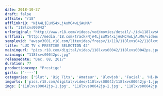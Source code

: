 ```yaml
---
date: 2018-10-27
draft: false
affsite: "r18"
afflinkr18: "NjA4LjEuMS4xLjAuMC4wLjAuMA"
url: "118lxvs00042"
urloriginal: "http://www.r18.com/videos/vod/movies/detail/-/id=118lxvs00042"
urlfinal: "http://media.r18.com/track/NjA4LjEuMS4xLjAuMC4wLjAuMA/videos/vod/movies/detail/-/id=118lxvs00042"
samplevid: "awspv3001.r18.com/litevideo/freepv/1/118/118lxvs042/118lxvs042_dmb_w.mp4"
title: "LUX TV x PRESTIGE SELECTION 42"
mainimgurl: "pics.r18.com/digital/video/118lxvs00042/118lxvs00042ps.jpg"
mainimgs: "118lxvs00042ps.jpg"
releasedate: "Dec. 08, 2017"
duration: 77
productioncomp: "Prestige"
girls: ['----']
categories: ['Slut', 'Big Tits', 'Amateur', 'Blowjob', 'Facial', 'Hi-Def']
imgurls: ['pics.r18.com/digital/video/118lxvs00042/118lxvs00042jp-1.jpg', 'pics.r18.com/digital/video/118lxvs00042/118lxvs00042jp-2.jpg', 'pics.r18.com/digital/video/118lxvs00042/118lxvs00042jp-3.jpg', 'pics.r18.com/digital/video/118lxvs00042/118lxvs00042jp-4.jpg', 'pics.r18.com/digital/video/118lxvs00042/118lxvs00042jp-5.jpg', 'pics.r18.com/digital/video/118lxvs00042/118lxvs00042jp-6.jpg', 'pics.r18.com/digital/video/118lxvs00042/118lxvs00042jp-7.jpg', 'pics.r18.com/digital/video/118lxvs00042/118lxvs00042jp-8.jpg', 'pics.r18.com/digital/video/118lxvs00042/118lxvs00042jp-9.jpg', 'pics.r18.com/digital/video/118lxvs00042/118lxvs00042jp-10.jpg', 'pics.r18.com/digital/video/118lxvs00042/118lxvs00042jp-11.jpg', 'pics.r18.com/digital/video/118lxvs00042/118lxvs00042jp-12.jpg', 'pics.r18.com/digital/video/118lxvs00042/118lxvs00042jp-13.jpg', 'pics.r18.com/digital/video/118lxvs00042/118lxvs00042jp-14.jpg', 'pics.r18.com/digital/video/118lxvs00042/118lxvs00042jp-15.jpg', 'pics.r18.com/digital/video/118lxvs00042/118lxvs00042jp-16.jpg', 'pics.r18.com/digital/video/118lxvs00042/118lxvs00042jp-17.jpg', 'pics.r18.com/digital/video/118lxvs00042/118lxvs00042jp-18.jpg', 'pics.r18.com/digital/video/118lxvs00042/118lxvs00042jp-19.jpg', 'pics.r18.com/digital/video/118lxvs00042/118lxvs00042jp-20.jpg']
imgs: ['118lxvs00042jp-1.jpg', '118lxvs00042jp-2.jpg', '118lxvs00042jp-3.jpg', '118lxvs00042jp-4.jpg', '118lxvs00042jp-5.jpg', '118lxvs00042jp-6.jpg', '118lxvs00042jp-7.jpg', '118lxvs00042jp-8.jpg', '118lxvs00042jp-9.jpg', '118lxvs00042jp-10.jpg', '118lxvs00042jp-11.jpg', '118lxvs00042jp-12.jpg', '118lxvs00042jp-13.jpg', '118lxvs00042jp-14.jpg', '118lxvs00042jp-15.jpg', '118lxvs00042jp-16.jpg', '118lxvs00042jp-17.jpg', '118lxvs00042jp-18.jpg', '118lxvs00042jp-19.jpg', '118lxvs00042jp-20.jpg']
---
```

